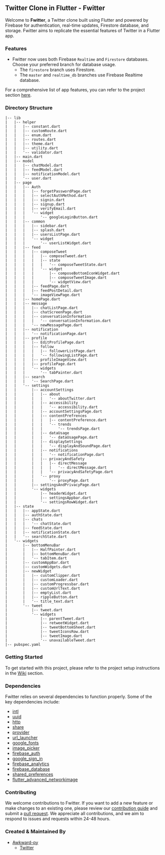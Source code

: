 ## Twitter Clone in Flutter - Fwitter

Welcome to **Fwitter**, a Twitter clone built using Flutter and powered by Firebase for authentication, real-time updates, Firestore database, and storage. Fwitter aims to replicate the essential features of Twitter in a Flutter app.



### Features

* Fwitter now uses both Firebase `Realtime` and `Firestore` databases. Choose your preferred branch for database usage.
  * The `firestore` branch uses Firestore.
  * The `master` and `realtime_db` branches use Firebase Realtime database.

For a comprehensive list of app features, you can refer to the project section [here](https://github.com/awkward-py/Twitter-clone/projects/1).

### Directory Structure

```
|-- lib
|   |-- helper
|   |   |-- constant.dart
|   |   |-- customRoute.dart
|   |   |-- enum.dart
|   |   |-- routes.dart
|   |   |-- theme.dart
|   |   |-- utility.dart
|   |   '-- validator.dart
|   |-- main.dart
|   |-- model
|   |   |-- chatModel.dart
|   |   |-- feedModel.dart
|   |   |-- notificationModel.dart
|   |   '-- user.dart
|   |-- page
|   |   |-- Auth
|   |   |   |-- forgetPasswordPage.dart
|   |   |   |-- selectAuthMethod.dart
|   |   |   |-- signin.dart
|   |   |   |-- signup.dart
|   |   |   |-- verifyEmail.dart
|   |   |   '-- widget
|   |   |       '-- googleLoginButton.dart
|   |   |-- common
|   |   |   |-- sidebar.dart
|   |   |   |-- splash.dart
|   |   |   |-- usersListPage.dart
|   |   |   '-- widget
|   |   |       '-- userListWidget.dart
|   |   |-- feed
|   |   |   |-- composeTweet
|   |   |   |   |-- composeTweet.dart
|   |   |   |   |-- state
|   |   |   |   |   '-- composeTweetState.dart
|   |   |   |   '-- widget
|   |   |   |       |-- composeBottomIconWidget.dart
|   |   |   |       |-- composeTweetImage.dart
|   |   |   |       '-- widgetView.dart
|   |   |   |-- feedPage.dart
|   |   |   |-- feedPostDetail.dart
|   |   |   '-- imageViewPage.dart
|   |   |-- homePage.dart
|   |   |-- message
|   |   |   |-- chatListPage.dart
|   |   |   |-- chatScreenPage.dart
|   |   |   |-- conversationInformation
|   |   |   |   '-- conversationInformation.dart
|   |   |   '-- newMessagePage.dart
|   |   |-- notification
|   |   |   '-- notificationPage.dart
|   |   |-- profile
|   |   |   |-- EditProfilePage.dart
|   |   |   |-- follow
|   |   |   |   |-- followerListPage.dart
|   |   |   |   '-- followingListPage.dart
|   |   |   |-- profileImageView.dart
|   |   |   |-- profilePage.dart
|   |   |   '-- widgets
|   |   |       '-- tabPainter.dart
|   |   |-- search
|   |   |   '-- SearchPage.dart
|   |   '-- settings
|   |       |-- accountSettings
|   |       |   |-- about
|   |       |   |   '-- aboutTwitter.dart
|   |       |   |-- accessibility
|   |       |   |   '-- accessibility.dart
|   |       |   |-- accountSettingsPage.dart
|   |       |   |-- contentPrefrences
|   |       |   |   |-- contentPreference.dart
|   |       |   |   '-- trends
|   |       |   |       '-- trendsPage.dart
|   |       |   |-- dataUsage
|   |       |   |   '-- dataUsagePage.dart
|   |       |   |-- displaySettings
|   |       |   |   '-- displayAndSoundPage.dart
|   |       |   |-- notifications
|   |       |   |   '-- notificationPage.dart
|   |       |   |-- privacyAndSafety
|   |       |   |   |-- directMessage
|   |       |   |   |   '-- directMessage.dart
|   |       |   |   '-- privacyAndSafetyPage.dart
|   |       |   '-- proxy
|   |       |       '-- proxyPage.dart
|   |       |-- settingsAndPrivacyPage.dart
|   |       '-- widgets
|   |           |-- headerWidget.dart
|   |           |-- settingsAppbar.dart
|   |           '-- settingsRowWidget.dart
|   |-- state
|   |   |-- appState.dart
|   |   |-- authState.dart
|   |   |-- chats
|   |   |   '-- chatState.dart
|   |   |-- feedState.dart
|   |   |-- notificationState.dart
|   |   '-- searchState.dart
|   '-- widgets
|       |-- bottomMenuBar
|       |   |-- HalfPainter.dart
|       |   |-- bottomMenuBar.dart
|       |   '-- tabItem.dart
|       |-- customAppBar.dart
|       |-- customWidgets.dart
|       |-- newWidget
|       |   |-- customClipper.dart
|       |   |-- customLoader.dart
|       |   |-- customProgressbar.dart
|       |   |-- customUrlText.dart
|       |   |-- emptyList.dart
|       |   |-- rippleButton.dart
|       |   '-- title_text.dart
|       '-- tweet
|           |-- tweet.dart
|           '-- widgets
|               |-- parentTweet.dart
|               |-- retweetWidget.dart
|               |-- tweetBottomSheet.dart
|               |-- tweetIconsRow.dart
|               |-- tweetImage.dart
|               '-- unavailableTweet.dart
|-- pubspec.yaml
```


### Getting Started

To get started with this project, please refer to the project setup instructions in the [Wiki](https://github.com/awkward-py/Twitter-clone/wiki/Gettings-Started) section.

### Dependencies

Fwitter relies on several dependencies to function properly. Some of the key dependencies include:

* [intl](https://pub.dev/packages/intl)
* [uuid](https://pub.dev/packages/uuid)
* [http](https://pub.dev/packages/http)
* [share](https://pub.dev/packages/share)
* [provider](https://pub.dev/packages/provider)
* [url_launcher](https://pub.dev/packages/url_launcher)
* [google_fonts](https://pub.dev/packages/google_fonts)
* [image_picker](https://pub.dev/packages/image_picker)
* [firebase_auth](https://pub.dev/packages/firebase_auth)
* [google_sign_in](https://pub.dev/packages/google_sign_in)
* [firebase_analytics](https://pub.dev/packages/firebase_analytics)
* [firebase_database](https://pub.dev/packages/firebase_database)
* [shared_preferences](https://pub.dev/packages/shared_preferences)
* [flutter_advanced_networkimage](https://pub.dev/packages/flutter_advanced_networkimage)

### Contributing

We welcome contributions to Fwitter. If you want to add a new feature or make changes to an existing one, please review our [contribution guide](https://github.com/awkward-py/Twitter-clone/blob/master/CONTRIBUTING.md) and submit a [pull request](https://github.com/awkward-py/Twitter-clone/pulls). We appreciate all contributions, and we aim to respond to issues and requests within 24-48 hours.

### Created & Maintained By

- [Awkward-py](https://github.com/awkward-py)
  - [Twitter](https://www.twitter.com/awkwardpy)

